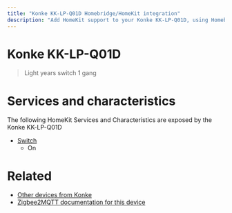 ```yaml
---
title: "Konke KK-LP-Q01D Homebridge/HomeKit integration"
description: "Add HomeKit support to your Konke KK-LP-Q01D, using Homebridge, Zigbee2MQTT and homebridge-z2m."
---
```

<!---
This file has been GENERATED using src/docgen/docgen.ts
DO NOT EDIT THIS FILE MANUALLY!
-->
# Konke KK-LP-Q01D
> Light years switch 1 gang


# Services and characteristics
The following HomeKit Services and Characteristics are exposed by
the Konke KK-LP-Q01D

* [Switch](../../switch.md)
  * On


# Related
* [Other devices from Konke](../index.md#konke)
* [Zigbee2MQTT documentation for this device](https://www.zigbee2mqtt.io/devices/KK-LP-Q01D.html)